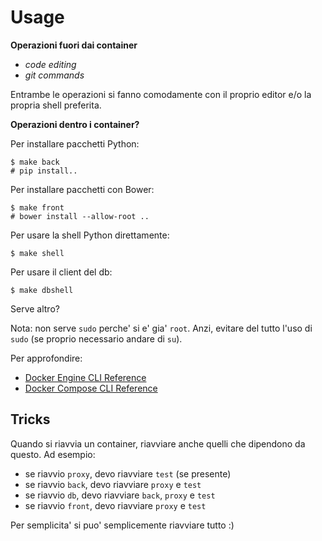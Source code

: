 # Usage

**Operazioni fuori dai container**

* *code editing*
* *git commands*

Entrambe le operazioni si fanno comodamente con il proprio editor e/o la propria shell preferita.

**Operazioni dentro i container?**

Per installare pacchetti Python:

    $ make back
    # pip install..

Per installare pacchetti con Bower:

    $ make front
    # bower install --allow-root ..

Per usare la shell Python direttamente:

    $ make shell

Per usare il client del db:

    $ make dbshell

Serve altro?

Nota:  non serve `sudo` perche' si e' gia' `root`.  Anzi, evitare del tutto l'uso di `sudo` (se proprio necessario andare di `su`).

Per approfondire:

* [Docker Engine CLI Reference](https://docs.docker.com/docker/reference/commandline/cli/)
* [Docker Compose CLI Reference](https://docs.docker.com/compose/cli/)

## Tricks

Quando si riavvia un container, riavviare anche quelli che dipendono da questo.  Ad esempio:

* se riavvio `proxy`, devo riavviare `test` (se presente)
* se riavvio `back`, devo riavviare `proxy` e `test`
* se riavvio `db`, devo riavviare `back`, `proxy` e `test`
* se riavvio `front`, devo riavviare `proxy` e `test`

Per semplicita' si puo' semplicemente riavviare tutto  :)
